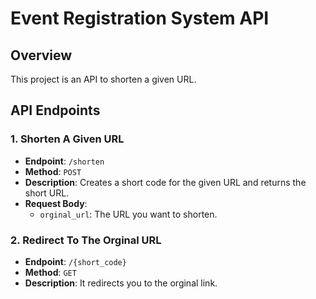 # Event Registration System API

## Overview

This project is an API to shorten a given URL.

## API Endpoints

### 1. **Shorten A Given URL**

- **Endpoint**: `/shorten`
- **Method**: `POST`
- **Description**: Creates a short code for the given URL and returns the short URL.
- **Request Body**:
  - `orginal_url`: The URL you want to shorten.
  
### 2. **Redirect To The Orginal URL**

- **Endpoint**: `/{short_code}`
- **Method**: `GET`
- **Description**: It redirects you to the orginal link.



